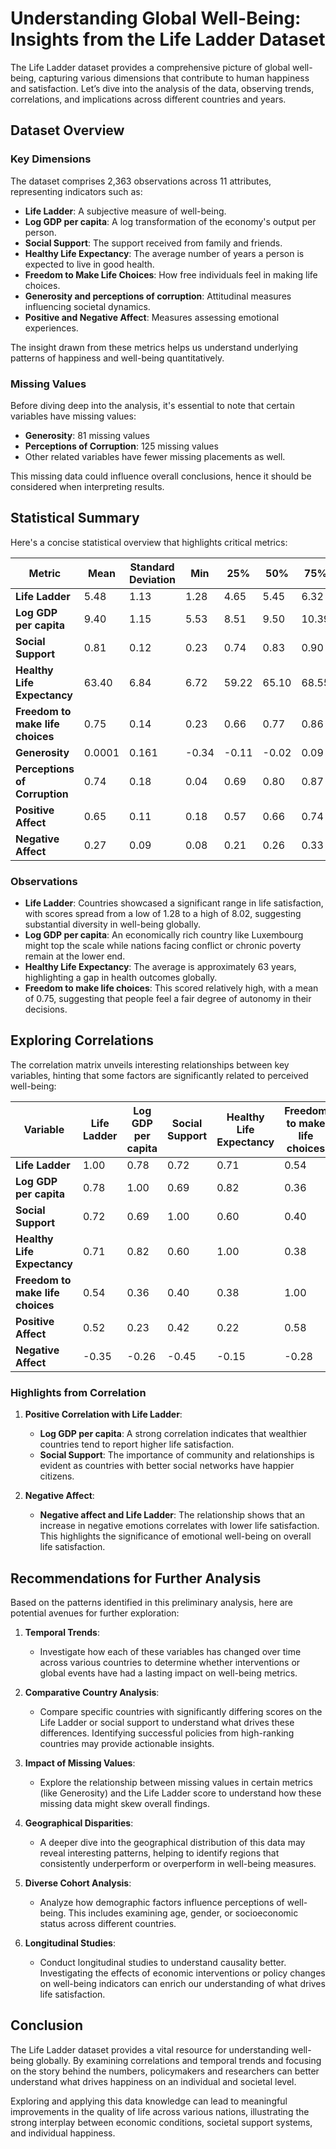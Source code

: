 # Understanding Global Well-Being: Insights from the Life Ladder Dataset

The Life Ladder dataset provides a comprehensive picture of global well-being, capturing various dimensions that contribute to human happiness and satisfaction. Let’s dive into the analysis of the data, observing trends, correlations, and implications across different countries and years.

## Dataset Overview

### Key Dimensions
The dataset comprises 2,363 observations across 11 attributes, representing indicators such as:
- **Life Ladder**: A subjective measure of well-being.
- **Log GDP per capita**: A log transformation of the economy's output per person.
- **Social Support**: The support received from family and friends.
- **Healthy Life Expectancy**: The average number of years a person is expected to live in good health.
- **Freedom to Make Life Choices**: How free individuals feel in making life choices.
- **Generosity and perceptions of corruption**: Attitudinal measures influencing societal dynamics.
- **Positive and Negative Affect**: Measures assessing emotional experiences.

The insight drawn from these metrics helps us understand underlying patterns of happiness and well-being quantitatively.

### Missing Values
Before diving deep into the analysis, it's essential to note that certain variables have missing values:
- **Generosity**: 81 missing values
- **Perceptions of Corruption**: 125 missing values
- Other related variables have fewer missing placements as well.

This missing data could influence overall conclusions, hence it should be considered when interpreting results.

## Statistical Summary

Here's a concise statistical overview that highlights critical metrics:

| Metric                                | Mean      | Standard Deviation | Min        | 25%       | 50%       | 75%       | Max       |
|---------------------------------------|-----------|---------------------|------------|-----------|-----------|-----------|-----------|
| **Life Ladder**                       | 5.48      | 1.13                | 1.28       | 4.65      | 5.45      | 6.32      | 8.02      |
| **Log GDP per capita**               | 9.40      | 1.15                | 5.53       | 8.51      | 9.50      | 10.39     | 11.68     |
| **Social Support**                    | 0.81      | 0.12                | 0.23       | 0.74      | 0.83      | 0.90      | 0.99      |
| **Healthy Life Expectancy**           | 63.40     | 6.84                | 6.72       | 59.22     | 65.10     | 68.55     | 74.60     |
| **Freedom to make life choices**      | 0.75      | 0.14                | 0.23       | 0.66      | 0.77      | 0.86      | 0.99      |
| **Generosity**                       | 0.0001   | 0.161               | -0.34      | -0.11     | -0.02     | 0.09      | 0.70      |
| **Perceptions of Corruption**         | 0.74      | 0.18                | 0.04       | 0.69      | 0.80      | 0.87      | 0.98      |
| **Positive Affect**                   | 0.65      | 0.11                | 0.18       | 0.57      | 0.66      | 0.74      | 0.88      |
| **Negative Affect**                   | 0.27      | 0.09                | 0.08       | 0.21      | 0.26      | 0.33      | 0.71      |

### Observations
- **Life Ladder**: Countries showcased a significant range in life satisfaction, with scores spread from a low of 1.28 to a high of 8.02, suggesting substantial diversity in well-being globally.
- **Log GDP per capita**: An economically rich country like Luxembourg might top the scale while nations facing conflict or chronic poverty remain at the lower end.
- **Healthy Life Expectancy**: The average is approximately 63 years, highlighting a gap in health outcomes globally.
- **Freedom to make life choices**: This scored relatively high, with a mean of 0.75, suggesting that people feel a fair degree of autonomy in their decisions.

## Exploring Correlations

The correlation matrix unveils interesting relationships between key variables, hinting that some factors are significantly related to perceived well-being:

| Variable                          | Life Ladder | Log GDP per capita | Social Support | Healthy Life Expectancy | Freedom to make life choices | Positive Affect | Negative Affect |
|-----------------------------------|-------------|---------------------|----------------|------------------------|------------------------------|-----------------|-----------------|
| **Life Ladder**                   | 1.00        | 0.78                | 0.72           | 0.71                   | 0.54                         | 0.52            | -0.35           |
| **Log GDP per capita**           | 0.78        | 1.00                | 0.69           | 0.82                   | 0.36                         | 0.23            | -0.26           |
| **Social Support**                | 0.72        | 0.69                | 1.00           | 0.60                   | 0.40                         | 0.42            | -0.45           |
| **Healthy Life Expectancy**       | 0.71        | 0.82                | 0.60           | 1.00                   | 0.38                         | 0.22            | -0.15           |
| **Freedom to make life choices**  | 0.54        | 0.36                | 0.40           | 0.38                   | 1.00                         | 0.58            | -0.28           |
| **Positive Affect**               | 0.52        | 0.23                | 0.42           | 0.22                   | 0.58                         | 1.00            | -0.33           |
| **Negative Affect**               | -0.35       | -0.26              | -0.45         | -0.15                  | -0.28                        | -0.33           | 1.00            |

### Highlights from Correlation
1. **Positive Correlation with Life Ladder**:
   - **Log GDP per capita**: A strong correlation indicates that wealthier countries tend to report higher life satisfaction.
   - **Social Support**: The importance of community and relationships is evident as countries with better social networks have happier citizens.

2. **Negative Affect**:
   - **Negative affect and Life Ladder**: The relationship shows that an increase in negative emotions correlates with lower life satisfaction. This highlights the significance of emotional well-being on overall life satisfaction.

## Recommendations for Further Analysis

Based on the patterns identified in this preliminary analysis, here are potential avenues for further exploration:

1. **Temporal Trends**:
   - Investigate how each of these variables has changed over time across various countries to determine whether interventions or global events have had a lasting impact on well-being metrics.

2. **Comparative Country Analysis**:
   - Compare specific countries with significantly differing scores on the Life Ladder or social support to understand what drives these differences. Identifying successful policies from high-ranking countries may provide actionable insights.

3. **Impact of Missing Values**:
   - Explore the relationship between missing values in certain metrics (like Generosity) and the Life Ladder score to understand how these missing data might skew overall findings.

4. **Geographical Disparities**:
   - A deeper dive into the geographical distribution of this data may reveal interesting patterns, helping to identify regions that consistently underperform or overperform in well-being measures.

5. **Diverse Cohort Analysis**:
   - Analyze how demographic factors influence perceptions of well-being. This includes examining age, gender, or socioeconomic status across different countries.

6. **Longitudinal Studies**:
   - Conduct longitudinal studies to understand causality better. Investigating the effects of economic interventions or policy changes on well-being indicators can enrich our understanding of what drives life satisfaction.

## Conclusion

The Life Ladder dataset provides a vital resource for understanding well-being globally. By examining correlations and temporal trends and focusing on the story behind the numbers, policymakers and researchers can better understand what drives happiness on an individual and societal level. 

Exploring and applying this data knowledge can lead to meaningful improvements in the quality of life across various nations, illustrating the strong interplay between economic conditions, societal support systems, and individual happiness.